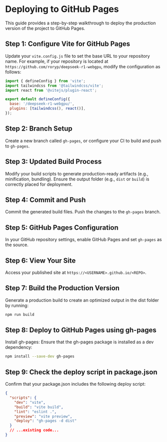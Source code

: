 # Deploying to GitHub Pages

This guide provides a step-by-step walkthrough to deploy the production version of the project to GitHub Pages.

## Step 1: Configure Vite for GitHub Pages

Update your `vite.config.js` file to set the base URL to your repository name. For example, if your repository is located at `https://github.com/roryp/deepseek-r1-webgpu`, modify the configuration as follows:

```js
import { defineConfig } from 'vite';
import tailwindcss from '@tailwindcss/vite';
import react from '@vitejs/plugin-react';

export default defineConfig({
  base: '/deepseek-r1-webgpu/',
  plugins: [tailwindcss(), react()],
});
```

## Step 2: Branch Setup

Create a new branch called `gh-pages`, or configure your CI to build and push to `gh-pages`.

## Step 3: Updated Build Process

Modify your build scripts to generate production-ready artifacts (e.g., minification, bundling). Ensure the output folder (e.g., `dist` or `build`) is correctly placed for deployment.

## Step 4: Commit and Push

Commit the generated build files. Push the changes to the `gh-pages` branch.

## Step 5: GitHub Pages Configuration

In your GitHub repository settings, enable GitHub Pages and set `gh-pages` as the source.

## Step 6: View Your Site

Access your published site at `https://<USERNAME>.github.io/<REPO>`.

## Step 7: Build the Production Version

Generate a production build to create an optimized output in the dist folder by running:

```sh
npm run build
```

## Step 8: Deploy to GitHub Pages using gh-pages

Install gh-pages:
Ensure that the gh-pages package is installed as a dev dependency:

```sh
npm install --save-dev gh-pages
```

## Step 9: Check the deploy script in package.json

Confirm that your package.json includes the following deploy script:

```json
{
  "scripts": {
    "dev": "vite",
    "build": "vite build",
    "lint": "eslint .",
    "preview": "vite preview",
    "deploy": "gh-pages -d dist"
  }
  // ...existing code...
}
```
